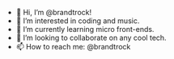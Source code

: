 - 👋 Hi, I’m @brandtrock!
- 👀 I’m interested in coding and music.
- 🌱 I’m currently learning micro front-ends.
- 💞️ I’m looking to collaborate on any cool tech.
- 📫 How to reach me: @brandtrock

<!---
brandtrock/brandtrock is a ✨ special ✨ repository because its `README.md` (this file) appears on your GitHub profile.
You can click the Preview link to take a look at your changes.
--->
